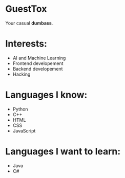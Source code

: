 # GuestTox
Your casual __dumbass__.

# Interests:
* AI and Machine Learning
* Frontend developement
* Backend developement
* Hacking

# Languages I know:
* Python
* C++
* HTML
* CSS
* JavaScript

# Languages I want to learn:
* Java
* C#
